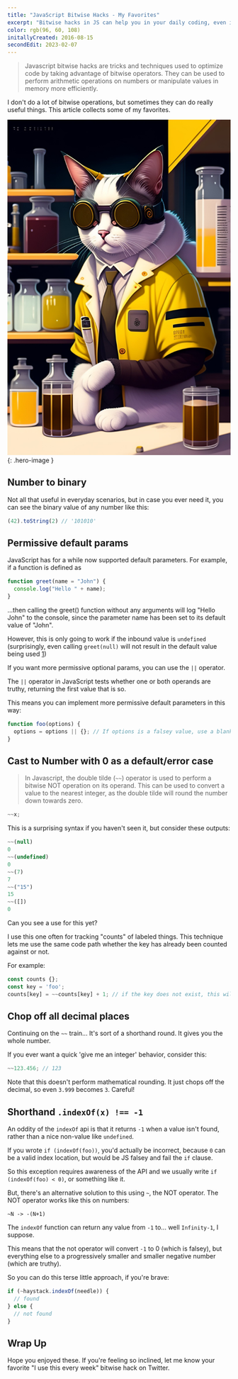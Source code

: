 ```yaml
---
title: "JavaScript Bitwise Hacks - My Favorites"
excerpt: "Bitwise hacks in JS can help you in your daily coding, even if you don't do a lot of nitty-gritty numerical and binary manipulation."
color: rgb(96, 60, 108)
initallyCreated: 2016-08-15
secondEdit: 2023-02-07
---
```



> Javascript bitwise hacks are tricks and techniques used to optimize code by taking advantage of bitwise operators. They can be used to perform arithmetic operations on numbers or manipulate values in memory more efficiently.

I don't do a lot of bitwise operations, but sometimes they can do really useful things. This article collects some of my favorites.

![Image from lexica.art](/img/lab-cat.jpg){: .hero-image }


## Number to binary

Not all that useful in everyday scenarios, but in case you ever need it, you can see the binary value of any number like this:

```js
(42).toString(2) // '101010'
```



## Permissive default params

JavaScript has for a while now supported default parameters. For example, if a function is defined as 

```js
function greet(name = "John") { 
  console.log("Hello " + name); 
}
```

...then calling the greet() function without any arguments will log "Hello John" to the console, since the parameter name has been set to its default value of "John".

However, this is only going to work if the inbound value is `undefined` (surprisingly, even calling `greet(null)` will not result in the default value being used [1])

If you want more permissive optional params, you can use the `||` operator.

The `||` operator in JavaScript tests whether one or both operands are truthy, returning the first value that is so.

This means you can implement more permissive default parameters in this way:

```js
function foo(options) {
  options = options || {}; // If options is a falsey value, use a blank object instead
}
```





## Cast to Number with 0 as a default/error case

> In Javascript, the double tilde (`~~`) operator is used to perform a bitwise NOT operation on its operand. This can be used to convert a value to the nearest integer, as the double tilde will round the number down towards zero.

```js
~~x;
```

This is a surprising syntax if you haven't seen it, but consider these outputs:

```js
~~(null)
0
~~(undefined)
0
~~(7)
7
~~("15")
15
~~([])
0
```

Can you see a use for this yet?

I use this one often for tracking "counts" of labeled things. This technique lets me use the same code path whether the key has already been counted against or not.

For example:

```js
const counts {};
const key = 'foo';
counts[key] = ~~counts[key] + 1; // if the key does not exist, this will evaluate to `0 + 1`
```



## Chop off all decimal places

Continuing on the `~~` train... It's sort of a shorthand round. It gives you the whole number.

If you ever want a quick 'give me an integer' behavior, consider this:

```js
~~123.456; // 123
``` 

Note that this doesn't perform mathematical rounding. It just chops off the decimal, so even `3.999` becomes `3`. Careful!



## Shorthand `.indexOf(x) !== -1`

An oddity of the `indexOf` api is that it returns `-1` when a value isn't found, rather than a nice non-value like `undefined`.

If you wrote `if (indexOf(foo))`, you'd actually be incorrect, because `0` can be a valid index location, but would be JS falsey and fail the `if` clause.

So this exception requires awareness of the API and we usually write `if (indexOf(foo) < 0)`, or something like it.

But, there's an alternative solution to this using `~`, the NOT operator. The NOT operator works like this on numbers:

```
~N -> -(N+1)
```

The `indexOf` function can return any value from `-1` to... well `Infinity-1`, I suppose.

This means that the not operator will convert `-1` to 0 (which is falsey), but everything else to a progressively smaller and smaller negative number (which are truthy).

So you can do this terse little approach, if you're brave:

```js
if (~haystack.indexOf(needle)) {
  // found
} else {
  // not found
}
```

## Wrap Up

Hope you enjoyed these. If you're feeling so inclined, let me know your favorite "I use this every week" bitwise hack on Twitter.






[1]: https://developer.mozilla.org/en-US/docs/Web/JavaScript/Reference/Functions/Default_parameters#passing_undefined_vs._other_falsy_values